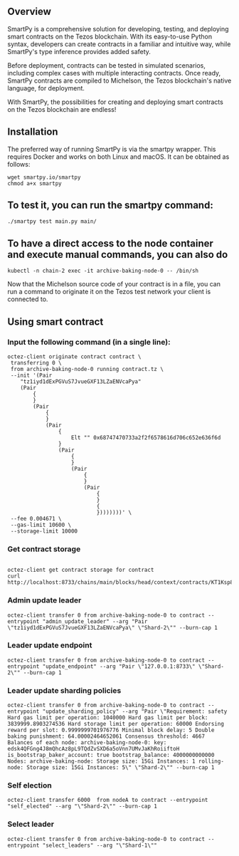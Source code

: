 ## Overview
SmartPy is a comprehensive solution for developing, testing, and deploying smart contracts on the Tezos blockchain. With its easy-to-use Python syntax, developers can create contracts in a familiar and intuitive way, while SmartPy's type inference provides added safety.

Before deployment, contracts can be tested in simulated scenarios, including complex cases with multiple interacting contracts. Once ready, SmartPy contracts are compiled to Michelson, the Tezos blockchain's native language, for deployment.

With SmartPy, the possibilities for creating and deploying smart contracts on the Tezos blockchain are endless!

## Installation
The preferred way of running SmartPy is via the smartpy wrapper. This requires Docker and works on both Linux and macOS. It can be obtained as follows:

```
wget smartpy.io/smartpy
chmod a+x smartpy
```


## To test it, you can run the smartpy command:

```
./smartpy test main.py main/
```

## To have a direct access to the node container and execute manual commands, you can also do 

```
kubectl -n chain-2 exec -it archive-baking-node-0 -- /bin/sh
```

Now that the Michelson source code of your contract is in a file, you can run a command to originate it on the Tezos test network your client is connected to.

## Using smart contract
### Input the following command (in a single line):
```
octez-client originate contract contract \
 transferring 0 \
 from archive-baking-node-0 running contract.tz \
 --init '(Pair
    "tz1iyd1dExPGVuS7JvueGXF13LZaENVcaPya"
    (Pair
        {
        }
        (Pair
            {
            }
            (Pair
                {
                    Elt "" 0x68747470733a2f2f6578616d706c652e636f6d
                }
                (Pair
                    {
                    }
                    (Pair
                        {
                        }
                        (Pair
                            {
                            }
                            {
                            })))))))' \
 --fee 0.004671 \
 --gas-limit 10600 \
 --storage-limit 10000
```


### Get contract storage
```

octez-client get contract storage for contract
curl http://localhost:8733/chains/main/blocks/head/context/contracts/KT1Ksp8YL7qMput43naXv45rfQ8u8pRTCj5t/storage
``` 
### Admin update leader

```
octez-client transfer 0 from archive-baking-node-0 to contract --entrypoint "admin_update_leader" --arg "Pair \"tz1iyd1dExPGVuS7JvueGXF13LZaENVcaPya\" \"Shard-2\"" --burn-cap 1
```

### Leader update endpoint

```
octez-client transfer 0 from archive-baking-node-0 to contract --entrypoint "update_endpoint" --arg "Pair \"127.0.0.1:8733\" \"Shard-2\"" --burn-cap 1
```

### Leader update sharding policies

```
octez-client transfer 0 from archive-baking-node-0 to contract --entrypoint "update_sharding_policy" --arg "Pair \"Requirement: safety Hard gas limit per operation: 1040000 Hard gas limit per block: 3839999.8903274536 Hard storage limit per operation: 60000 Endorsing reward per slot: 0.9999999701976776 Minimal block delay: 5 Double baking punishment: 64.00002464652061 Consensus threshold: 4667 Balances of each node: archive-baking-node-0: key: edsk4QFGng4J8mQhcAz8pL9TQdZvSXD6a5oVnn7UMvJaKhRoiiftoH is_bootstrap_baker_account: true bootstrap_balance: 4000000000000 Nodes: archive-baking-node: Storage size: 15Gi Instances: 1 rolling-node: Storage size: 15Gi Instances: 5\" \"Shard-2\"" --burn-cap 1
```

### Self election
```
octez-client transfer 6000  from nodeA to contract --entrypoint "self_elected" --arg "\"Shard-2\"" --burn-cap 1
```

### Select leader
```
octez-client transfer 0 from archive-baking-node-0 to contract --entrypoint "select_leaders" --arg "\"Shard-1\""
```